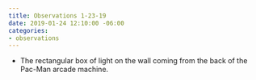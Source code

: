 ```yaml
---
title: Observations 1-23-19
date: 2019-01-24 12:10:00 -06:00
categories:
- observations
---
```


- The rectangular box of light on the wall coming from the back of the Pac-Man arcade machine.
